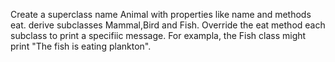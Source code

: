 Create a superclass name Animal with properties like name and methods eat. derive subclasses
Mammal,Bird and Fish. Override the eat method each subclass to print a specifiic message. For exampla,
the Fish class might print "The fish is eating plankton".
